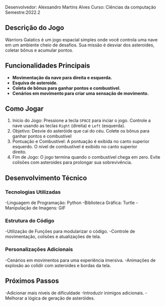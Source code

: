 Desenvolvedor: Alexsandro Martins Alves
Curso: Ciências da computação
Semestre:2022.2

## Descrição do Jogo
Warriors Galatics é um jogo espacial simples onde você controla uma nave em um ambiente cheio de desafios. Sua missão é desviar dos asteroides, coletar bônus e acumular pontos.

## Funcionalidades Principais
- **Movimentação da nave para direita e esquerda.**
- **Esquiva de asteroide.**
- **Coleta de bônus para ganhar pontos e combustível.**
- **Cenários em movimento para criar uma sensação de movimento.**

## Como Jogar
1.  Início do Jogo:
    Pressione a tecla `SPACE` para inciar o jogo.
    Controle a nave usando as teclas `Right` (direita) e 
    `Left` (esquerda).
2.  Objetivo:
    Desvie do asteróide que cai do céu.
    Colete os bônus para ganhar pontos e combustível
3.  Pontuação e Combustível:
    A pontuação é exibida no canto superior esquerdo.
    O nível de combustível é exibido no canto superior  
    direito.
4.  Fim de Jogo:
    O jogo termina quando o combustível chega em zero.
    Evite colisões com asteroides para prolongar sua 
    sobrevivência.
## Desenvolvimento Técnico
### Tecnologias Utilizadas
-Linguagem de Programação: Python
-Biblioteca Gráfica: Turtle
-Manipulação de Imagens: GIF

### Estrutura do Código
-Utilização de Funções para modularizar o código.
-Controle de movimentação, colisões e atualizações de tela.

### Personalizações Adicionais
-Cenários em movimentos para uma experiência imersiva.
-Animações de explosão ao colidir com asteroides e bordas da tela.

## Próximos Passos
-Adicionar mais níveis de dificuldade
-Introduzir inimigos adicionais.
-Melhorar a lógica de geração de asteróides.